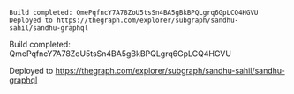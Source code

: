 ```
Build completed: QmePqfncY7A78ZoU5tsSn4BA5gBkBPQLgrq6GpLCQ4HGVU
Deployed to https://thegraph.com/explorer/subgraph/sandhu-sahil/sandhu-graphql
```

Build completed: QmePqfncY7A78ZoU5tsSn4BA5gBkBPQLgrq6GpLCQ4HGVU

Deployed to https://thegraph.com/explorer/subgraph/sandhu-sahil/sandhu-graphql
